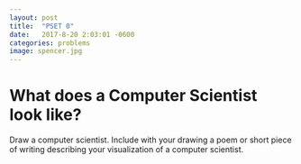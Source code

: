 ```yaml
---
layout: post
title:  "PSET 0"
date:   2017-8-20 2:03:01 -0600
categories: problems
image: spencer.jpg
---
```


# What does a Computer Scientist look like?

Draw a computer scientist. Include with your drawing a poem or short piece of writing describing your visualization of a computer scientist.

